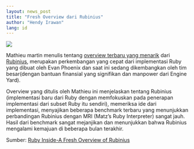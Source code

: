```yaml
---
layout: news_post
title: "Fresh Overview dari Rubinius"
author: "Hendy Irawan"
lang: id
---
```


![](http://farm3.static.flickr.com/2362/2395034686_e943871e9f_o.jpg)

Mathieu martin menulis tentang [overview terbaru yang menarik][1] dari
[Rubinius][2], merupakan perkembangan yang cepat dari implementasi Ruby
yang dibuat oleh Evan Phoenix dan saat ini sedang dikembangkan oleh tim
besar(dengan bantuan finansial yang signifikan dan manpower dari Engine
Yard).

Overview yang ditulis oleh Mathieu ini menjelaskan tentang Rubinius
(implementasi baru dari Ruby dengan memfokuskan pada penerapan
implementasi dari subset Ruby itu sendiri), memeriksa ide dari
implementasi, menyajikan beberapa benchmark terbaru yang menunjukkan
perbandingan Rubinius dengan MRI (Matz’s Ruby Interpreter) sangat jauh.
Hasil dari benchmark sangat mejanjikan dan menunjukkan bahwa Rubinius
mengalami kemajuan di beberapa bulan terakhir.

Sumber: [Ruby Inside-A Fresh Overview of Rubinius][3]



[1]: http://programblings.com/2008/04/01/rubinius-for-the-layman-part-1-rubies-all-the-way-down/ 
[2]: http://rubini.us/ 
[3]: http://www.rubyinside.com/a-fresh-overview-of-rubinius-835.html 
